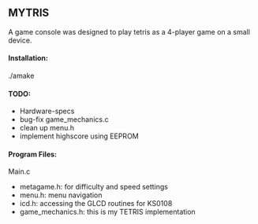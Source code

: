 MYTRIS
------

A game console was designed to play tetris as a 4-player game on a small device.

#### Installation: ####
./amake

#### TODO: ####
- Hardware-specs
- bug-fix game_mechanics.c
- clean up menu.h
- implement highscore using EEPROM


#### Program Files: ####

Main.c
- metagame.h: for difficulty and speed settings
- menu.h: menu navigation
- icd.h: accessing the GLCD routines for KS0108 
- game_mechanics.h: this is my TETRIS implementation


